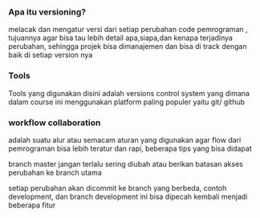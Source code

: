 ### Apa itu versioning?

melacak dan mengatur versi dari setiap perubahan code pemrograman , tujuannya agar bisa tau lebih detail apa,siapa,dan kenapa terjadinya perubahan, sehingga projek bisa dimanajemen dan bisa di track dengan baik di setiap version nya

### Tools

Tools yang digunakan disini adalah versions control system yang dimana dalam course ini menggunakan platform paling populer yaitu git/ github

### workflow collaboration

adalah suatu alur atau semacam aturan yang digunakan agar flow dari pemrograman bisa lebih teratur dan rapi, beberapa tips yang bisa didapat

branch master jangan terlalu sering diubah atau berikan batasan akses perubahan ke branch utama

setiap perubahan akan dicommit ke branch yang berbeda, contoh development, dan branch development ini bisa dipecah kembali menjadi beberapa fitur